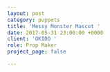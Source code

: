 ```yaml
---
layout: post
category: puppets
title: 'Messy Monster Mascot '
date: 2017-05-31 23:00:00 +0000
client: 'OKIDO '
role: Prop Maker
project_page: false

---
```

